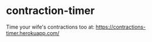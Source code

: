 # contraction-timer

Time your wife's contractions too at: https://contractions-timer.herokuapp.com/
